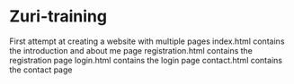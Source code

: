 # Zuri-training
First  attempt at creating a website with multiple pages
index.html contains the introduction and about me page
registration.html contains the registration page
login.html contains the login page
contact.html contains the contact page
